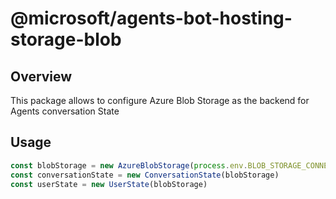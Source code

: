 # @microsoft/agents-bot-hosting-storage-blob

## Overview

This package allows to configure Azure Blob Storage as the backend for Agents conversation State

## Usage

```ts
const blobStorage = new AzureBlobStorage(process.env.BLOB_STORAGE_CONNECTION_STRING!, process.env.BLOB_CONTAINER_ID!)
const conversationState = new ConversationState(blobStorage)
const userState = new UserState(blobStorage)
```